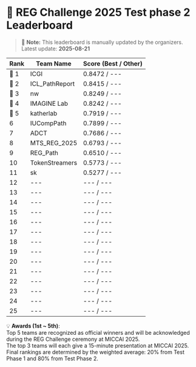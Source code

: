 # 🏅 REG Challenge 2025 Test phase 2 Leaderboard

> 📌 **Note:** This leaderboard is manually updated by the organizers.  
> Latest update: **2025-08-21**

| Rank | Team Name        | Score (Best / Other) |
|------|------------------|--------------------|
| 🥇 1 | ICGI          | 0.8472 / ---        |
| 🥈 2 | ICL_PathReport          | 0.8415 / ---        |
| 🥉 3 | nw          | 0.8249 / ---        |
| 🏅 4 | IMAGINE Lab          | 0.8242 / ---        |
| 🏅 5 | katherlab          | 0.7919 / ---        |
| 6    | IUCompPath          | 0.7899 / ---        |
| 7    | ADCT          | 0.7686 / ---        |
| 8    | MTS_REG_2025          | 0.6793 / ---        |
| 9    | REG_Path          | 0.6510 / ---        |
| 10    | TokenStreamers          | 0.5773 / ---        |
| 11   | sk          | 0.5277 / ---        |
| 12   | ---          | --- / ---        |
| 13   | ---          | --- / ---        |
| 14   | ---          | --- / ---        |
| 15   | ---          | --- / ---        |
| 16   | ---          | --- / ---        |
| 17   | ---          | --- / ---        |
| 18   | ---          | --- / ---        |
| 19   | ---          | --- / ---        |
| 20   | ---          | --- / ---        |
| 21   | ---          | --- / ---        |
| 22   | ---          | --- / ---        |
| 23   | ---          | --- / ---        |
| 24   | ---          | --- / ---        |
| 25   | ---          | --- / ---        |


💡 **Awards (1st ~ 5th)**:  
Top 5 teams are recognized as official winners and will be acknowledged during the REG Challenge ceremony at MICCAI 2025.   
The top 3 teams will each give a 15-minute presentation at MICCAI 2025.   
Final rankings are determined by the weighted average: 20% from Test Phase 1 and 80% from Test Phase 2.  

